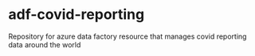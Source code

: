 # adf-covid-reporting
Repository for azure data factory resource that manages covid reporting data around the world
